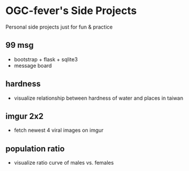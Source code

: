 # OGC-fever's Side Projects

Personal side projects just for fun & practice

## 99 msg
- bootstrap + flask + sqlite3
- message board

## hardness
- visualize relationship between hardness of water and places in taiwan

## imgur 2x2
- fetch newest 4 viral images on imgur

## population ratio
- visualize ratio curve of males vs. females